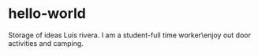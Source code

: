 # hello-world
Storage of ideas
Luis rivera. I am a student-full time worker\enjoy out door activities and camping.

